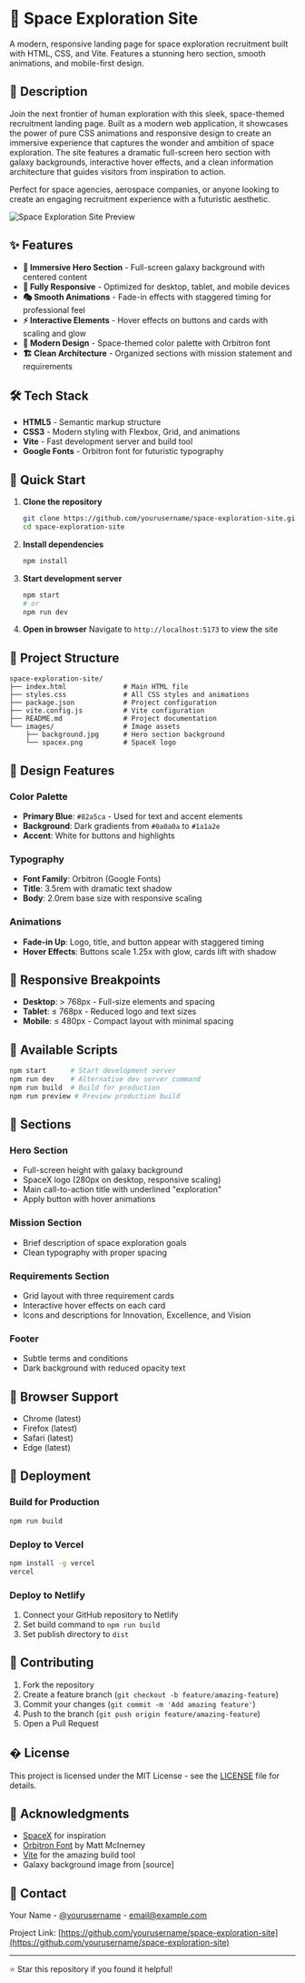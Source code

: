 # 🚀 Space Exploration Site

A modern, responsive landing page for space exploration recruitment built with HTML, CSS, and Vite. Features a stunning hero section, smooth animations, and mobile-first design.

## 📝 Description

Join the next frontier of human exploration with this sleek, space-themed recruitment landing page. Built as a modern web application, it showcases the power of pure CSS animations and responsive design to create an immersive experience that captures the wonder and ambition of space exploration. The site features a dramatic full-screen hero section with galaxy backgrounds, interactive hover effects, and a clean information architecture that guides visitors from inspiration to action.

Perfect for space agencies, aerospace companies, or anyone looking to create an engaging recruitment experience with a futuristic aesthetic.

![Space Exploration Site Preview](./images/preview.png)

## ✨ Features

- **🌌 Immersive Hero Section** - Full-screen galaxy background with centered content
- **📱 Fully Responsive** - Optimized for desktop, tablet, and mobile devices
- **🎭 Smooth Animations** - Fade-in effects with staggered timing for professional feel
- **⚡ Interactive Elements** - Hover effects on buttons and cards with scaling and glow
- **🎨 Modern Design** - Space-themed color palette with Orbitron font
- **🏗️ Clean Architecture** - Organized sections with mission statement and requirements

## 🛠️ Tech Stack

- **HTML5** - Semantic markup structure
- **CSS3** - Modern styling with Flexbox, Grid, and animations
- **Vite** - Fast development server and build tool
- **Google Fonts** - Orbitron font for futuristic typography

## 🚀 Quick Start

1. **Clone the repository**
   ```bash
   git clone https://github.com/yourusername/space-exploration-site.git
   cd space-exploration-site
   ```

2. **Install dependencies**
   ```bash
   npm install
   ```

3. **Start development server**
   ```bash
   npm start
   # or
   npm run dev
   ```

4. **Open in browser**
   Navigate to `http://localhost:5173` to view the site

## 📁 Project Structure

```
space-exploration-site/
├── index.html              # Main HTML file
├── styles.css              # All CSS styles and animations
├── package.json            # Project configuration
├── vite.config.js          # Vite configuration
├── README.md               # Project documentation
└── images/                 # Image assets
    ├── background.jpg      # Hero section background
    └── spacex.png          # SpaceX logo
```

## 🎨 Design Features

### Color Palette
- **Primary Blue**: `#82a5ca` - Used for text and accent elements
- **Background**: Dark gradients from `#0a0a0a` to `#1a1a2e`
- **Accent**: White for buttons and highlights

### Typography
- **Font Family**: Orbitron (Google Fonts)
- **Title**: 3.5rem with dramatic text shadow
- **Body**: 2.0rem base size with responsive scaling

### Animations
- **Fade-in Up**: Logo, title, and button appear with staggered timing
- **Hover Effects**: Buttons scale 1.25x with glow, cards lift with shadow

## 📱 Responsive Breakpoints

- **Desktop**: > 768px - Full-size elements and spacing
- **Tablet**: ≤ 768px - Reduced logo and text sizes
- **Mobile**: ≤ 480px - Compact layout with minimal spacing

## 🔧 Available Scripts

```bash
npm start      # Start development server
npm run dev    # Alternative dev server command
npm run build  # Build for production
npm run preview # Preview production build
```

## 📂 Sections

### Hero Section
- Full-screen height with galaxy background
- SpaceX logo (280px on desktop, responsive scaling)
- Main call-to-action title with underlined "exploration"
- Apply button with hover animations

### Mission Section
- Brief description of space exploration goals
- Clean typography with proper spacing

### Requirements Section
- Grid layout with three requirement cards
- Interactive hover effects on each card
- Icons and descriptions for Innovation, Excellence, and Vision

### Footer
- Subtle terms and conditions
- Dark background with reduced opacity text

## 🎯 Browser Support

- Chrome (latest)
- Firefox (latest)
- Safari (latest)
- Edge (latest)

## 🚀 Deployment

### Build for Production
```bash
npm run build
```

### Deploy to Vercel
```bash
npm install -g vercel
vercel
```

### Deploy to Netlify
1. Connect your GitHub repository to Netlify
2. Set build command to `npm run build`
3. Set publish directory to `dist`

## 🤝 Contributing

1. Fork the repository
2. Create a feature branch (`git checkout -b feature/amazing-feature`)
3. Commit your changes (`git commit -m 'Add amazing feature'`)
4. Push to the branch (`git push origin feature/amazing-feature`)
5. Open a Pull Request

## � License

This project is licensed under the MIT License - see the [LICENSE](LICENSE) file for details.

## 🙏 Acknowledgments

- [SpaceX](https://www.spacex.com/) for inspiration
- [Orbitron Font](https://fonts.google.com/specimen/Orbitron) by Matt McInerney
- [Vite](https://vitejs.dev/) for the amazing build tool
- Galaxy background image from [source]

## 📧 Contact

Your Name - [@yourusername](https://twitter.com/yourusername) - email@example.com

Project Link: [https://github.com/yourusername/space-exploration-site](https://github.com/yourusername/space-exploration-site)

---

⭐ Star this repository if you found it helpful!
